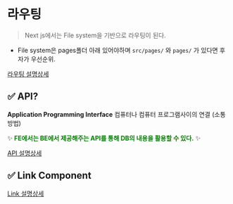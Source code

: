 # 라우팅

> Next js에서는 File system을 기반으로 라우팅이 된다.

- File system은 pages폴더 아래 있어야하며 `src/pages/` 와 `pages/` 가 있다면 후자가 우선순위.

[라우팅 설명상세](https://velog.io/@seoyul0203/Next.js%EB%9D%BC%EC%9A%B0%ED%8C%85-slug-%EC%A0%88%EB%8C%80%EA%B2%BD%EB%A1%9C-Shallow-Routing)

## ✅ API?

**Application Programming Interface**
컴퓨터나 컴퓨터 프로그램사이의 연결 (소통방법)

✨ **<span style="color:green">FE에서는 BE에서 제공해주는 API를 통해 DB의 내용을 활용할 수 있다.** ✨

[API 설명상세](https://velog.io/@seoyul0203/Next.js%EB%9D%BC%EC%9A%B0%ED%8C%85-2-API)

## ✅ Link Component

[Link 설명상세](https://velog.io/@seoyul0203/Next.js-%EB%9D%BC%EC%9A%B0%ED%8C%853-Client-Side-Navigate-Link-Component)
